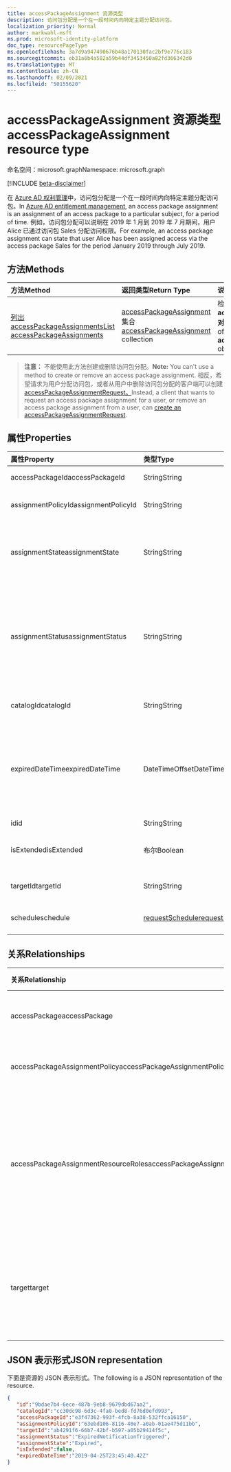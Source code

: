 ```yaml
---
title: accessPackageAssignment 资源类型
description: 访问包分配是一个在一段时间内向特定主题分配访问包。
localization_priority: Normal
author: markwahl-msft
ms.prod: microsoft-identity-platform
doc_type: resourcePageType
ms.openlocfilehash: 3a7d9a947490676b48a170130fac2bf9e776c183
ms.sourcegitcommit: eb31a6b4a582a59b44df3453450a82fd366342d0
ms.translationtype: MT
ms.contentlocale: zh-CN
ms.lasthandoff: 02/09/2021
ms.locfileid: "50155620"
---
```

# <a name="accesspackageassignment-resource-type"></a><span data-ttu-id="d4778-103">accessPackageAssignment 资源类型</span><span class="sxs-lookup"><span data-stu-id="d4778-103">accessPackageAssignment resource type</span></span>

<span data-ttu-id="d4778-104">命名空间：microsoft.graph</span><span class="sxs-lookup"><span data-stu-id="d4778-104">Namespace: microsoft.graph</span></span>

[!INCLUDE [beta-disclaimer](../../includes/beta-disclaimer.md)]

<span data-ttu-id="d4778-105">在 [Azure AD 权利管理](entitlementmanagement-root.md)中，访问包分配是一个在一段时间内向特定主题分配访问包。</span><span class="sxs-lookup"><span data-stu-id="d4778-105">In [Azure AD entitlement management](entitlementmanagement-root.md), an access package assignment is an assignment of an access package to a particular subject, for a period of time.</span></span>  <span data-ttu-id="d4778-106">例如，访问包分配可以说明在 2019 年 1 月到 2019 年 7 月期间，用户 Alice 已通过访问包 Sales 分配访问权限。</span><span class="sxs-lookup"><span data-stu-id="d4778-106">For example, an access package assignment can state that user Alice has been assigned access via the access package Sales for the period January 2019 through July 2019.</span></span>

## <a name="methods"></a><span data-ttu-id="d4778-107">方法</span><span class="sxs-lookup"><span data-stu-id="d4778-107">Methods</span></span>

| <span data-ttu-id="d4778-108">方法</span><span class="sxs-lookup"><span data-stu-id="d4778-108">Method</span></span>       | <span data-ttu-id="d4778-109">返回类型</span><span class="sxs-lookup"><span data-stu-id="d4778-109">Return Type</span></span> | <span data-ttu-id="d4778-110">说明</span><span class="sxs-lookup"><span data-stu-id="d4778-110">Description</span></span> |
|:-------------|:------------|:------------|
| [<span data-ttu-id="d4778-111">列出 accessPackageAssignments</span><span class="sxs-lookup"><span data-stu-id="d4778-111">List accessPackageAssignments</span></span>](../api/accesspackageassignment-list.md) | <span data-ttu-id="d4778-112">[accessPackageAssignment](accesspackageassignment.md) 集合</span><span class="sxs-lookup"><span data-stu-id="d4778-112">[accessPackageAssignment](accesspackageassignment.md) collection</span></span> | <span data-ttu-id="d4778-113">检索 **accesspackageassignment 对象** 的列表。</span><span class="sxs-lookup"><span data-stu-id="d4778-113">Retrieve a list of **accesspackageassignment** objects.</span></span> |

><span data-ttu-id="d4778-114">**注意：** 不能使用此方法创建或删除访问包分配。</span><span class="sxs-lookup"><span data-stu-id="d4778-114">**Note:** You can't use a method to create or remove an access package assignment.</span></span> <span data-ttu-id="d4778-115">相反，希望请求为用户分配访问包，或者从用户中删除访问包分配的客户端可以创建[accessPackageAssignmentRequest。](../api/accesspackageassignmentrequest-post.md)</span><span class="sxs-lookup"><span data-stu-id="d4778-115">Instead, a client that wants to request an access package assignment for a user, or remove an access package assignment from a user, can [create an accessPackageAssignmentRequest](../api/accesspackageassignmentrequest-post.md).</span></span>

## <a name="properties"></a><span data-ttu-id="d4778-116">属性</span><span class="sxs-lookup"><span data-stu-id="d4778-116">Properties</span></span>

| <span data-ttu-id="d4778-117">属性</span><span class="sxs-lookup"><span data-stu-id="d4778-117">Property</span></span>     | <span data-ttu-id="d4778-118">类型</span><span class="sxs-lookup"><span data-stu-id="d4778-118">Type</span></span>        | <span data-ttu-id="d4778-119">说明</span><span class="sxs-lookup"><span data-stu-id="d4778-119">Description</span></span> |
|:-------------|:------------|:------------|
|<span data-ttu-id="d4778-120">accessPackageId</span><span class="sxs-lookup"><span data-stu-id="d4778-120">accessPackageId</span></span>|<span data-ttu-id="d4778-121">String</span><span class="sxs-lookup"><span data-stu-id="d4778-121">String</span></span>|<span data-ttu-id="d4778-122">访问包的标识符。</span><span class="sxs-lookup"><span data-stu-id="d4778-122">The identifier of the access package.</span></span> <span data-ttu-id="d4778-123">只读。</span><span class="sxs-lookup"><span data-stu-id="d4778-123">Read-only.</span></span>|
|<span data-ttu-id="d4778-124">assignmentPolicyId</span><span class="sxs-lookup"><span data-stu-id="d4778-124">assignmentPolicyId</span></span>|<span data-ttu-id="d4778-125">String</span><span class="sxs-lookup"><span data-stu-id="d4778-125">String</span></span>|<span data-ttu-id="d4778-126">访问包分配策略的标识符。</span><span class="sxs-lookup"><span data-stu-id="d4778-126">The identifier of the access package assignment policy.</span></span> <span data-ttu-id="d4778-127">只读。</span><span class="sxs-lookup"><span data-stu-id="d4778-127">Read-only.</span></span>|
|<span data-ttu-id="d4778-128">assignmentState</span><span class="sxs-lookup"><span data-stu-id="d4778-128">assignmentState</span></span>|<span data-ttu-id="d4778-129">String</span><span class="sxs-lookup"><span data-stu-id="d4778-129">String</span></span>|<span data-ttu-id="d4778-130">访问包分配的状态。</span><span class="sxs-lookup"><span data-stu-id="d4778-130">The state of the access package assignment.</span></span> <span data-ttu-id="d4778-131">可能的值是 `Delivering` ， `Delivered` 或 `Expired` 。</span><span class="sxs-lookup"><span data-stu-id="d4778-131">Possible values are `Delivering`, `Delivered`, or `Expired`.</span></span> <span data-ttu-id="d4778-132">只读。</span><span class="sxs-lookup"><span data-stu-id="d4778-132">Read-only.</span></span>|
|<span data-ttu-id="d4778-133">assignmentStatus</span><span class="sxs-lookup"><span data-stu-id="d4778-133">assignmentStatus</span></span>|<span data-ttu-id="d4778-134">String</span><span class="sxs-lookup"><span data-stu-id="d4778-134">String</span></span>|<span data-ttu-id="d4778-135">有关工作分配生命周期详细信息。</span><span class="sxs-lookup"><span data-stu-id="d4778-135">More information about the assignment lifecycle.</span></span>  <span data-ttu-id="d4778-136">可能的值包括 `Delivering` 、 `Delivered` 或 `NearExpiry1DayNotificationTriggered` `ExpiredNotificationTriggered` 。</span><span class="sxs-lookup"><span data-stu-id="d4778-136">Possible values include `Delivering`, `Delivered`, `NearExpiry1DayNotificationTriggered`, or `ExpiredNotificationTriggered`.</span></span>  <span data-ttu-id="d4778-137">只读。</span><span class="sxs-lookup"><span data-stu-id="d4778-137">Read-only.</span></span>|
|<span data-ttu-id="d4778-138">catalogId</span><span class="sxs-lookup"><span data-stu-id="d4778-138">catalogId</span></span>|<span data-ttu-id="d4778-139">String</span><span class="sxs-lookup"><span data-stu-id="d4778-139">String</span></span>|<span data-ttu-id="d4778-140">包含访问包的目录的标识符。</span><span class="sxs-lookup"><span data-stu-id="d4778-140">The identifier of the catalog containing the access package.</span></span> <span data-ttu-id="d4778-141">只读。</span><span class="sxs-lookup"><span data-stu-id="d4778-141">Read-only.</span></span>|
|<span data-ttu-id="d4778-142">expiredDateTime</span><span class="sxs-lookup"><span data-stu-id="d4778-142">expiredDateTime</span></span>|<span data-ttu-id="d4778-143">DateTimeOffset</span><span class="sxs-lookup"><span data-stu-id="d4778-143">DateTimeOffset</span></span>|<span data-ttu-id="d4778-p108">时间戳类型表示使用 ISO 8601 格式的日期和时间信息，并且始终处于 UTC 时间。例如，2014 年 1 月 1 日午夜 UTC 类似于如下形式：`'2014-01-01T00:00:00Z'`</span><span class="sxs-lookup"><span data-stu-id="d4778-p108">The Timestamp type represents date and time information using ISO 8601 format and is always in UTC time. For example, midnight UTC on Jan 1, 2014 would look like this: `'2014-01-01T00:00:00Z'`</span></span>|
|<span data-ttu-id="d4778-146">id</span><span class="sxs-lookup"><span data-stu-id="d4778-146">id</span></span>|<span data-ttu-id="d4778-147">String</span><span class="sxs-lookup"><span data-stu-id="d4778-147">String</span></span>| <span data-ttu-id="d4778-148">只读。</span><span class="sxs-lookup"><span data-stu-id="d4778-148">Read-only.</span></span>|
|<span data-ttu-id="d4778-149">isExtended</span><span class="sxs-lookup"><span data-stu-id="d4778-149">isExtended</span></span>|<span data-ttu-id="d4778-150">布尔</span><span class="sxs-lookup"><span data-stu-id="d4778-150">Boolean</span></span>|<span data-ttu-id="d4778-151">指示是否已扩展访问包分配。</span><span class="sxs-lookup"><span data-stu-id="d4778-151">Indicates whether the access package assignment is extended.</span></span> <span data-ttu-id="d4778-152">只读。</span><span class="sxs-lookup"><span data-stu-id="d4778-152">Read-only.</span></span>|
|<span data-ttu-id="d4778-153">targetId</span><span class="sxs-lookup"><span data-stu-id="d4778-153">targetId</span></span>|<span data-ttu-id="d4778-154">String</span><span class="sxs-lookup"><span data-stu-id="d4778-154">String</span></span>| <span data-ttu-id="d4778-155">工作分配的主题 ID。</span><span class="sxs-lookup"><span data-stu-id="d4778-155">The ID of the subject with the assignment.</span></span> <span data-ttu-id="d4778-156">只读。</span><span class="sxs-lookup"><span data-stu-id="d4778-156">Read-only.</span></span>|
|<span data-ttu-id="d4778-157">schedule</span><span class="sxs-lookup"><span data-stu-id="d4778-157">schedule</span></span>|[<span data-ttu-id="d4778-158">requestSchedule</span><span class="sxs-lookup"><span data-stu-id="d4778-158">requestSchedule</span></span>](requestschedule.md)| <span data-ttu-id="d4778-159">当访问分配就位时。</span><span class="sxs-lookup"><span data-stu-id="d4778-159">When the access assignment is to be in place.</span></span> <span data-ttu-id="d4778-160">只读。</span><span class="sxs-lookup"><span data-stu-id="d4778-160">Read-only.</span></span>|

## <a name="relationships"></a><span data-ttu-id="d4778-161">关系</span><span class="sxs-lookup"><span data-stu-id="d4778-161">Relationships</span></span>

| <span data-ttu-id="d4778-162">关系</span><span class="sxs-lookup"><span data-stu-id="d4778-162">Relationship</span></span> | <span data-ttu-id="d4778-163">类型</span><span class="sxs-lookup"><span data-stu-id="d4778-163">Type</span></span>        | <span data-ttu-id="d4778-164">说明</span><span class="sxs-lookup"><span data-stu-id="d4778-164">Description</span></span> |
|:-------------|:------------|:------------|
|<span data-ttu-id="d4778-165">accessPackage</span><span class="sxs-lookup"><span data-stu-id="d4778-165">accessPackage</span></span>|[<span data-ttu-id="d4778-166">accessPackage</span><span class="sxs-lookup"><span data-stu-id="d4778-166">accessPackage</span></span>](accesspackage.md)| <span data-ttu-id="d4778-167">只读。</span><span class="sxs-lookup"><span data-stu-id="d4778-167">Read-only.</span></span> <span data-ttu-id="d4778-168">可为 NULL。</span><span class="sxs-lookup"><span data-stu-id="d4778-168">Nullable.</span></span>|
|<span data-ttu-id="d4778-169">accessPackageAssignmentPolicy</span><span class="sxs-lookup"><span data-stu-id="d4778-169">accessPackageAssignmentPolicy</span></span>|[<span data-ttu-id="d4778-170">accessPackageAssignmentPolicy</span><span class="sxs-lookup"><span data-stu-id="d4778-170">accessPackageAssignmentPolicy</span></span>](accesspackageassignmentpolicy.md)| <span data-ttu-id="d4778-171">只读。</span><span class="sxs-lookup"><span data-stu-id="d4778-171">Read-only.</span></span> <span data-ttu-id="d4778-172">可为 NULL。</span><span class="sxs-lookup"><span data-stu-id="d4778-172">Nullable.</span></span>|
|<span data-ttu-id="d4778-173">accessPackageAssignmentResourceRoles</span><span class="sxs-lookup"><span data-stu-id="d4778-173">accessPackageAssignmentResourceRoles</span></span>|<span data-ttu-id="d4778-174">[accessPackageAssignmentResourceRole](accesspackageassignmentresourcerole.md) 集合</span><span class="sxs-lookup"><span data-stu-id="d4778-174">[accessPackageAssignmentResourceRole](accesspackageassignmentresourcerole.md) collection</span></span>| <span data-ttu-id="d4778-175">为此分配传递给目标用户的资源角色。</span><span class="sxs-lookup"><span data-stu-id="d4778-175">The resource roles delivered to the target user for this assignment.</span></span> <span data-ttu-id="d4778-176">只读。</span><span class="sxs-lookup"><span data-stu-id="d4778-176">Read-only.</span></span> <span data-ttu-id="d4778-177">可为 NULL。</span><span class="sxs-lookup"><span data-stu-id="d4778-177">Nullable.</span></span>|
|<span data-ttu-id="d4778-178">target</span><span class="sxs-lookup"><span data-stu-id="d4778-178">target</span></span>|[<span data-ttu-id="d4778-179">accessPackageSubject</span><span class="sxs-lookup"><span data-stu-id="d4778-179">accessPackageSubject</span></span>](accesspackagesubject.md)| <span data-ttu-id="d4778-180">访问包分配的主题。</span><span class="sxs-lookup"><span data-stu-id="d4778-180">The subject of the access package assignment.</span></span> <span data-ttu-id="d4778-181">只读。</span><span class="sxs-lookup"><span data-stu-id="d4778-181">Read-only.</span></span> <span data-ttu-id="d4778-182">可为 Null。</span><span class="sxs-lookup"><span data-stu-id="d4778-182">Nullable.</span></span>|

## <a name="json-representation"></a><span data-ttu-id="d4778-183">JSON 表示形式</span><span class="sxs-lookup"><span data-stu-id="d4778-183">JSON representation</span></span>

<span data-ttu-id="d4778-184">下面是资源的 JSON 表示形式。</span><span class="sxs-lookup"><span data-stu-id="d4778-184">The following is a JSON representation of the resource.</span></span>

<!-- {
  "blockType": "resource",
  "optionalProperties": [

  ],
  "@odata.type": "microsoft.graph.accessPackageAssignment",
  "keyProperty": "id"
}-->

```json
{
   "id":"9bdae7b4-6ece-487b-9eb8-9679dbd67aa2",
   "catalogId":"cc30dc98-6d3c-4fa0-bed8-fd76d0efd993",
   "accessPackageId":"e3f47362-993f-4fcb-8a38-532ffca16150",
   "assignmentPolicyId":"63ebd106-8116-40e7-a0ab-01ae475d11bb",
   "targetId":"ab4291f6-66b7-42bf-b597-a05b29414f5c",
   "assignmentStatus":"ExpiredNotificationTriggered",
   "assignmentState":"Expired",
   "isExtended":false,
   "expiredDateTime":"2019-04-25T23:45:40.42Z"
}
```

<!-- uuid: 16cd6b66-4b1a-43a1-adaf-3a886856ed98
2019-02-04 14:57:30 UTC -->
<!-- {
  "type": "#page.annotation",
  "description": "accessPackageAssignment resource",
  "keywords": "",
  "section": "documentation",
  "tocPath": ""
}-->


